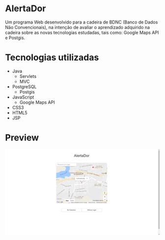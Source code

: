 # AlertaDor
Um programa Web desenvolvido para a cadeira de BDNC (Banco de Dados Não Convencionais), na intenção de avaliar o aprendizado adquirido na cadeira sobre as novas tecnologias estudadas, tais como: Google Maps API e Postgis.

# Tecnologias utilizadas
- Java
  - Servlets
  - MVC
- PostgreSQL
  - Postgis
- JavaScript
  - Google Maps API
- CSS3
- HTML5
- JSP

# Preview
![alt tag](https://github.com/wensttay/AlertaDor/blob/master/preview.png)
